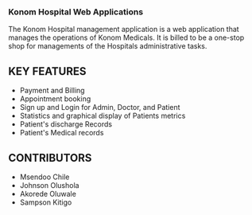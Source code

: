 ### Konom Hospital Web Applications

The Konom Hospital management application is a web application that manages the operations of Konom Medicals. It is billed to be a one-stop shop for managements of the Hospitals administrative tasks.

## KEY FEATURES
- Payment and Billing
- Appointment booking
- Sign up and Login for Admin, Doctor, and Patient
- Statistics and graphical display of Patients metrics
- Patient's discharge Records
- Patient's Medical records

## CONTRIBUTORS
- Msendoo Chile
- Johnson Olushola
- Akorede Oluwale
- Sampson Kitigo
